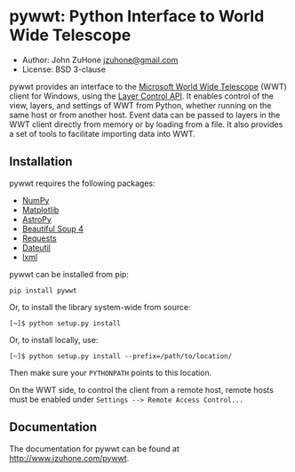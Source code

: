 pywwt: Python Interface to World Wide Telescope
================================================

- Author: John ZuHone <jzuhone@gmail.com>
- License: BSD 3-clause

pywwt provides an interface to the
[Microsoft World Wide Telescope](http://www.worldwidetelescope.org)
(WWT) client for Windows, using the
[Layer Control API](http://www.worldwidetelescope.org/Developers/?LayerControlAPI).
It enables control of the view, layers, and settings of WWT from Python, whether
running on the same host or from another host. Event data can be passed to
layers in the WWT client directly from memory or by loading from a file. It also
provides a set of tools to facilitate importing data into WWT.

Installation
------------

pywwt requires the following packages:

- [NumPy](http://www.numpy.org)
- [Matplotlib](http://matplotlib.org)
- [AstroPy](http://www.astropy.org)
- [Beautiful Soup 4](http://www.crummy.com/software/BeautifulSoup)
- [Requests](http://docs.python-requests.org/en/latest/)
- [Dateutil](http://labix.org/python-dateutil)
- [lxml](http://lxml.de)

pywwt can be installed from pip:

    pip install pywwt

Or, to install the library system-wide from source:

    [~]$ python setup.py install

Or, to install locally, use:

    [~]$ python setup.py install --prefix=/path/to/location/

Then make sure your `PYTHONPATH` points to this location.

On the WWT side, to control the client from a remote host, remote
hosts must be enabled under `Settings --> Remote Access Control...`

Documentation
-------------

The documentation for pywwt can be found at http://www.jzuhone.com/pywwt.